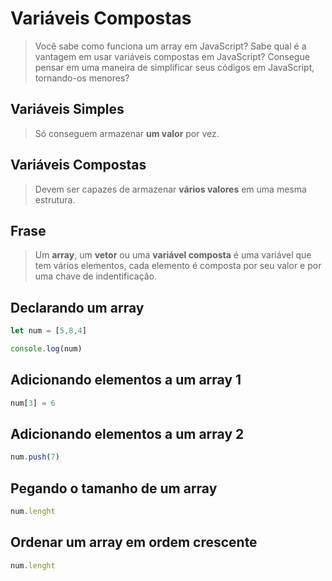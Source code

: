 # Variáveis Compostas

>Você sabe como funciona um array em JavaScript? Sabe qual é a vantagem em usar variáveis compostas em JavaScript? Consegue pensar em uma maneira de simplificar seus códigos em JavaScript, tornando-os menores?

## Variáveis Simples

>Só conseguem armazenar **um valor** por vez.

## Variáveis Compostas

>Devem ser capazes de armazenar **vários valores** em uma mesma estrutura.

## Frase

> Um **array**, um **vetor** ou uma **variável composta** é uma variável que tem vários elementos, cada elemento é composta por seu valor e por uma chave de indentificação.

## Declarando um array

~~~javascript
let num = [5,8,4]

console.log(num)
~~~

## Adicionando elementos a um array 1

~~~javascript
num[3] = 6
~~~

## Adicionando elementos a um array 2

~~~javascript
num.push(7)
~~~

## Pegando o tamanho de um array

~~~javascript
num.lenght
~~~

## Ordenar um array em ordem crescente

~~~javascript
num.lenght
~~~
